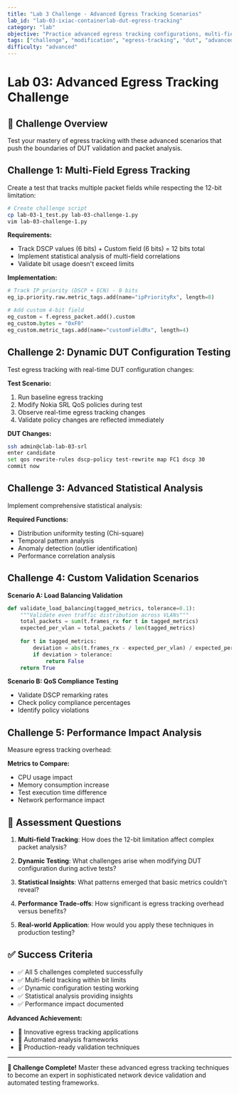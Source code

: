 ```yaml
---
title: "Lab 3 Challenge - Advanced Egress Tracking Scenarios"
lab_id: "lab-03-ixiac-containerlab-dut-egress-tracking"
category: "lab"
objective: "Practice advanced egress tracking configurations, multi-field analysis, and complex DUT validation scenarios."
tags: ["challenge", "modification", "egress-tracking", "dut", "advanced", "multi-field"]
difficulty: "advanced"
---
```


# Lab 03: Advanced Egress Tracking Challenge

## 🚀 Challenge Overview

Test your mastery of egress tracking with these advanced scenarios that push the boundaries of DUT validation and packet analysis.

## Challenge 1: Multi-Field Egress Tracking

Create a test that tracks multiple packet fields while respecting the 12-bit limitation:

```bash
# Create challenge script
cp lab-03-1_test.py lab-03-challenge-1.py
vim lab-03-challenge-1.py
```

**Requirements:**
- Track DSCP values (6 bits) + Custom field (6 bits) = 12 bits total
- Implement statistical analysis of multi-field correlations
- Validate bit usage doesn't exceed limits

**Implementation:**
```python
# Track IP priority (DSCP + ECN) - 8 bits
eg_ip.priority.raw.metric_tags.add(name="ipPriorityRx", length=8)

# Add custom 4-bit field
eg_custom = f.egress_packet.add().custom
eg_custom.bytes = "0xF0"
eg_custom.metric_tags.add(name="customFieldRx", length=4)
```

## Challenge 2: Dynamic DUT Configuration Testing

Test egress tracking with real-time DUT configuration changes:

**Test Scenario:**
1. Run baseline egress tracking
2. Modify Nokia SRL QoS policies during test
3. Observe real-time egress tracking changes
4. Validate policy changes are reflected immediately

**DUT Changes:**
```bash
ssh admin@clab-lab-03-srl
enter candidate
set qos rewrite-rules dscp-policy test-rewrite map FC1 dscp 30
commit now
```

## Challenge 3: Advanced Statistical Analysis

Implement comprehensive statistical analysis:

**Required Functions:**
- Distribution uniformity testing (Chi-square)
- Temporal pattern analysis
- Anomaly detection (outlier identification)
- Performance correlation analysis

## Challenge 4: Custom Validation Scenarios

**Scenario A: Load Balancing Validation**
```python
def validate_load_balancing(tagged_metrics, tolerance=0.1):
    """Validate even traffic distribution across VLANs"""
    total_packets = sum(t.frames_rx for t in tagged_metrics)
    expected_per_vlan = total_packets / len(tagged_metrics)
    
    for t in tagged_metrics:
        deviation = abs(t.frames_rx - expected_per_vlan) / expected_per_vlan
        if deviation > tolerance:
            return False
    return True
```

**Scenario B: QoS Compliance Testing**
- Validate DSCP remarking rates
- Check policy compliance percentages
- Identify policy violations

## Challenge 5: Performance Impact Analysis

Measure egress tracking overhead:

**Metrics to Compare:**
- CPU usage impact
- Memory consumption increase
- Test execution time difference
- Network performance impact

## 🎯 Assessment Questions

1. **Multi-field Tracking**: How does the 12-bit limitation affect complex packet analysis?

2. **Dynamic Testing**: What challenges arise when modifying DUT configuration during active tests?

3. **Statistical Insights**: What patterns emerged that basic metrics couldn't reveal?

4. **Performance Trade-offs**: How significant is egress tracking overhead versus benefits?

5. **Real-world Application**: How would you apply these techniques in production testing?

## ✅ Success Criteria

- ✅ All 5 challenges completed successfully
- ✅ Multi-field tracking within bit limits
- ✅ Dynamic configuration testing working
- ✅ Statistical analysis providing insights
- ✅ Performance impact documented

**Advanced Achievement:**
- 🌟 Innovative egress tracking applications
- 🌟 Automated analysis frameworks
- 🌟 Production-ready validation techniques

---

**🎯 Challenge Complete!**
Master these advanced egress tracking techniques to become an expert in sophisticated network device validation and automated testing frameworks.
